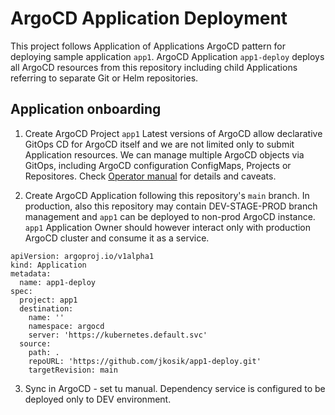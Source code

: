 # ArgoCD Application Deployment
This project follows Application of Applications ArgoCD pattern for deploying sample application `app1`.
ArgoCD Application `app1-deploy` deploys all ArgoCD resources from this repository including child Applications referring to separate Git or Helm repositories.

## Application onboarding
1. Create ArgoCD Project `app1`
Latest versions of ArgoCD allow declarative GitOps CD for ArgoCD itself and we are not limited only to submit Application resources.
We can manage multiple ArgoCD objects via GitOps, including ArgoCD configuration ConfigMaps, Projects or Repositores. Check [Operator manual](https://argo-cd.readthedocs.io/en/latest/operator-manual/declarative-setup/) for details and caveats.

2. Create ArgoCD Application following this repository's `main` branch.
In production, also this repository may contain DEV-STAGE-PROD branch management and `app1` can be deployed to non-prod ArgoCD instance.
`app1` Application Owner should however interact only with production ArgoCD cluster and consume it as a service.

```
apiVersion: argoproj.io/v1alpha1
kind: Application
metadata:
  name: app1-deploy
spec:
  project: app1
  destination:
    name: ''
    namespace: argocd
    server: 'https://kubernetes.default.svc'
  source:
    path: .
    repoURL: 'https://github.com/jkosik/app1-deploy.git'
    targetRevision: main
```

3. Sync in ArgoCD - set tu manual. Dependency service is configured to be deployed only to DEV environment.